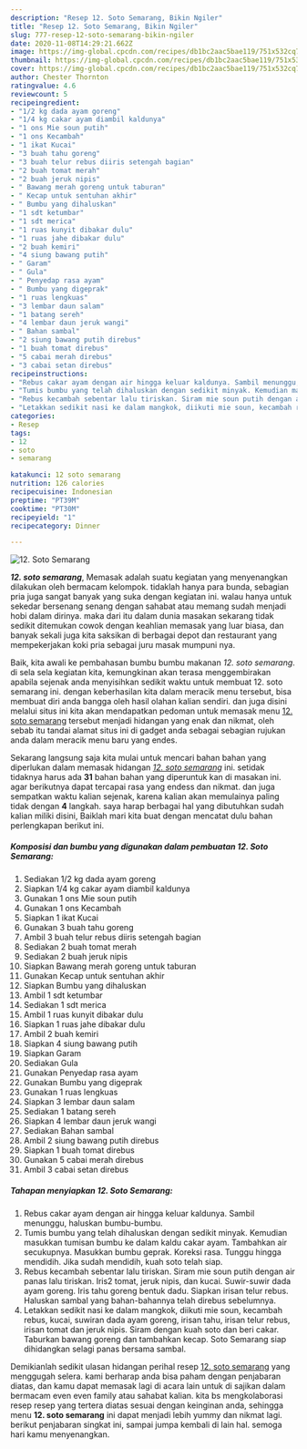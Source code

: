 ```yaml
---
description: "Resep 12. Soto Semarang, Bikin Ngiler"
title: "Resep 12. Soto Semarang, Bikin Ngiler"
slug: 777-resep-12-soto-semarang-bikin-ngiler
date: 2020-11-08T14:29:21.662Z
image: https://img-global.cpcdn.com/recipes/db1bc2aac5bae119/751x532cq70/12-soto-semarang-foto-resep-utama.jpg
thumbnail: https://img-global.cpcdn.com/recipes/db1bc2aac5bae119/751x532cq70/12-soto-semarang-foto-resep-utama.jpg
cover: https://img-global.cpcdn.com/recipes/db1bc2aac5bae119/751x532cq70/12-soto-semarang-foto-resep-utama.jpg
author: Chester Thornton
ratingvalue: 4.6
reviewcount: 5
recipeingredient:
- "1/2 kg dada ayam goreng"
- "1/4 kg cakar ayam diambil kaldunya"
- "1 ons Mie soun putih"
- "1 ons Kecambah"
- "1 ikat Kucai"
- "3 buah tahu goreng"
- "3 buah telur rebus diiris setengah bagian"
- "2 buah tomat merah"
- "2 buah jeruk nipis"
- " Bawang merah goreng untuk taburan"
- " Kecap untuk sentuhan akhir"
- " Bumbu yang dihaluskan"
- "1 sdt ketumbar"
- "1 sdt merica"
- "1 ruas kunyit dibakar dulu"
- "1 ruas jahe dibakar dulu"
- "2 buah kemiri"
- "4 siung bawang putih"
- " Garam"
- " Gula"
- " Penyedap rasa ayam"
- " Bumbu yang digeprak"
- "1 ruas lengkuas"
- "3 lembar daun salam"
- "1 batang sereh"
- "4 lembar daun jeruk wangi"
- " Bahan sambal"
- "2 siung bawang putih direbus"
- "1 buah tomat direbus"
- "5 cabai merah direbus"
- "3 cabai setan direbus"
recipeinstructions:
- "Rebus cakar ayam dengan air hingga keluar kaldunya. Sambil menunggu, haluskan bumbu-bumbu."
- "Tumis bumbu yang telah dihaluskan dengan sedikit minyak. Kemudian masukkan tumisan bumbu ke dalam kaldu cakar ayam. Tambahkan air secukupnya. Masukkan bumbu geprak. Koreksi rasa. Tunggu hingga mendidih. Jika sudah mendidih, kuah soto telah siap."
- "Rebus kecambah sebentar lalu tiriskan. Siram mie soun putih dengan air panas lalu tiriskan. Iris2 tomat, jeruk nipis, dan kucai. Suwir-suwir dada ayam goreng. Iris tahu goreng bentuk dadu. Siapkan irisan telur rebus. Haluskan sambal yang bahan-bahannya telah direbus sebelumnya."
- "Letakkan sedikit nasi ke dalam mangkok, diikuti mie soun, kecambah rebus, kucai, suwiran dada ayam goreng, irisan tahu, irisan telur rebus, irisan tomat dan jeruk nipis. Siram dengan kuah soto dan beri cakar. Taburkan bawang goreng dan tambahkan kecap. Soto Semarang siap dihidangkan selagi panas bersama sambal."
categories:
- Resep
tags:
- 12
- soto
- semarang

katakunci: 12 soto semarang 
nutrition: 126 calories
recipecuisine: Indonesian
preptime: "PT39M"
cooktime: "PT30M"
recipeyield: "1"
recipecategory: Dinner

---
```



![12. Soto Semarang](https://img-global.cpcdn.com/recipes/db1bc2aac5bae119/751x532cq70/12-soto-semarang-foto-resep-utama.jpg)

<b><i>12. soto semarang</i></b>, Memasak adalah suatu kegiatan yang menyenangkan dilakukan oleh bermacam kelompok. tidaklah hanya para bunda, sebagian pria juga sangat banyak yang suka dengan kegiatan ini. walau hanya untuk sekedar bersenang senang dengan sahabat atau memang sudah menjadi hobi dalam dirinya. maka dari itu dalam dunia masakan sekarang tidak sedikit ditemukan cowok dengan keahlian memasak yang luar biasa, dan banyak sekali juga kita saksikan di berbagai depot dan restaurant yang mempekerjakan koki pria sebagai juru masak mumpuni nya.

Baik, kita awali ke pembahasan bumbu bumbu makanan <i>12. soto semarang</i>. di sela sela kegiatan kita, kemungkinan akan terasa menggembirakan apabila sejenak anda menyisihkan sedikit waktu untuk membuat 12. soto semarang ini. dengan keberhasilan kita dalam meracik menu tersebut, bisa membuat diri anda bangga oleh hasil olahan kalian sendiri. dan juga disini melalui situs ini kita akan mendapatkan pedoman untuk memasak menu <u>12. soto semarang</u> tersebut menjadi hidangan yang enak dan nikmat, oleh sebab itu tandai alamat situs ini di gadget anda sebagai sebagian rujukan anda dalam meracik menu baru yang endes.




Sekarang langsung saja kita mulai untuk mencari bahan bahan yang diperlukan dalam memasak hidangan <u><i>12. soto semarang</i></u> ini. setidak tidaknya harus ada <b>31</b> bahan bahan yang diperuntuk kan di masakan ini. agar berikutnya dapat tercapai rasa yang endess dan nikmat. dan juga sempatkan waktu kalian sejenak, karena kalian akan memulainya paling tidak dengan <b>4</b> langkah. saya harap berbagai hal yang dibutuhkan sudah kalian miliki disini, Baiklah mari kita buat dengan mencatat dulu bahan perlengkapan berikut ini.

<!--inarticleads1-->

##### Komposisi dan bumbu yang digunakan dalam pembuatan 12. Soto Semarang:

1. Sediakan 1/2 kg dada ayam goreng
1. Siapkan 1/4 kg cakar ayam diambil kaldunya
1. Gunakan 1 ons Mie soun putih
1. Gunakan 1 ons Kecambah
1. Siapkan 1 ikat Kucai
1. Gunakan 3 buah tahu goreng
1. Ambil 3 buah telur rebus diiris setengah bagian
1. Sediakan 2 buah tomat merah
1. Sediakan 2 buah jeruk nipis
1. Siapkan  Bawang merah goreng untuk taburan
1. Gunakan  Kecap untuk sentuhan akhir
1. Siapkan  Bumbu yang dihaluskan
1. Ambil 1 sdt ketumbar
1. Sediakan 1 sdt merica
1. Ambil 1 ruas kunyit dibakar dulu
1. Siapkan 1 ruas jahe dibakar dulu
1. Ambil 2 buah kemiri
1. Siapkan 4 siung bawang putih
1. Siapkan  Garam
1. Sediakan  Gula
1. Gunakan  Penyedap rasa ayam
1. Gunakan  Bumbu yang digeprak
1. Gunakan 1 ruas lengkuas
1. Siapkan 3 lembar daun salam
1. Sediakan 1 batang sereh
1. Siapkan 4 lembar daun jeruk wangi
1. Sediakan  Bahan sambal
1. Ambil 2 siung bawang putih direbus
1. Siapkan 1 buah tomat direbus
1. Gunakan 5 cabai merah direbus
1. Ambil 3 cabai setan direbus




<!--inarticleads2-->

##### Tahapan menyiapkan 12. Soto Semarang:

1. Rebus cakar ayam dengan air hingga keluar kaldunya. Sambil menunggu, haluskan bumbu-bumbu.
1. Tumis bumbu yang telah dihaluskan dengan sedikit minyak. Kemudian masukkan tumisan bumbu ke dalam kaldu cakar ayam. Tambahkan air secukupnya. Masukkan bumbu geprak. Koreksi rasa. Tunggu hingga mendidih. Jika sudah mendidih, kuah soto telah siap.
1. Rebus kecambah sebentar lalu tiriskan. Siram mie soun putih dengan air panas lalu tiriskan. Iris2 tomat, jeruk nipis, dan kucai. Suwir-suwir dada ayam goreng. Iris tahu goreng bentuk dadu. Siapkan irisan telur rebus. Haluskan sambal yang bahan-bahannya telah direbus sebelumnya.
1. Letakkan sedikit nasi ke dalam mangkok, diikuti mie soun, kecambah rebus, kucai, suwiran dada ayam goreng, irisan tahu, irisan telur rebus, irisan tomat dan jeruk nipis. Siram dengan kuah soto dan beri cakar. Taburkan bawang goreng dan tambahkan kecap. Soto Semarang siap dihidangkan selagi panas bersama sambal.




Demikianlah sedikit ulasan hidangan perihal resep <u>12. soto semarang</u> yang menggugah selera. kami berharap anda bisa paham dengan penjabaran diatas, dan kamu dapat memasak lagi di acara lain untuk di sajikan dalam bermacam even even family atau sahabat kalian. kita bs mengkolaborasi resep resep yang tertera diatas sesuai dengan keinginan anda, sehingga menu <b>12. soto semarang</b> ini dapat menjadi lebih yummy dan nikmat lagi. berikut penjabaran singkat ini, sampai jumpa kembali di lain hal. semoga hari kamu menyenangkan.
